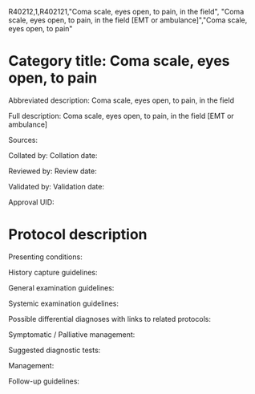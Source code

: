 R40212,1,R402121,"Coma scale, eyes open, to pain, in the field", "Coma scale, eyes open, to pain, in the field [EMT or ambulance]","Coma scale, eyes open, to pain"
# Category title: Coma scale, eyes open, to pain

Abbreviated description: Coma scale, eyes open, to pain, in the field

Full description: Coma scale, eyes open, to pain, in the field [EMT or ambulance]

Sources:

Collated by:
Collation date:

Reviewed by:
Review date:

Validated by:
Validation date:

Approval UID:

# Protocol description

Presenting conditions:

History capture guidelines:

General examination guidelines:

Systemic examination guidelines:

Possible differential diagnoses with links to related protocols:

Symptomatic / Palliative management:

Suggested diagnostic tests:

Management:

Follow-up guidelines:
